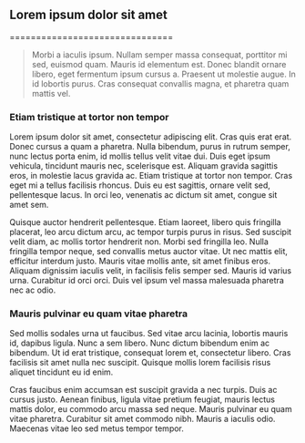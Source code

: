 ## Lorem ipsum dolor sit amet
===============================

> Morbi a iaculis ipsum. Nullam semper massa consequat, porttitor mi sed, euismod quam. Mauris id elementum est. Donec blandit ornare libero, eget fermentum ipsum cursus a. Praesent ut molestie augue. In id lobortis purus. Cras consequat convallis magna, et pharetra quam mattis vel.

### Etiam tristique at tortor non tempor

Lorem ipsum dolor sit amet, consectetur adipiscing elit. Cras quis erat erat. Donec cursus a quam a pharetra. Nulla bibendum, purus in rutrum semper, nunc lectus porta enim, id mollis tellus velit vitae dui. Duis eget ipsum vehicula, tincidunt mauris nec, scelerisque est. Aliquam gravida sagittis eros, in molestie lacus gravida ac. Etiam tristique at tortor non tempor. Cras eget mi a tellus facilisis rhoncus. Duis eu est sagittis, ornare velit sed, pellentesque lacus. In orci leo, venenatis ac dictum sit amet, congue sit amet sem.

Quisque auctor hendrerit pellentesque. Etiam laoreet, libero quis fringilla placerat, leo arcu dictum arcu, ac tempor turpis purus in risus. Sed suscipit velit diam, ac mollis tortor hendrerit non. Morbi sed fringilla leo. Nulla fringilla tempor neque, sed convallis metus auctor vitae. Ut nec mattis elit, efficitur interdum justo. Mauris vitae mollis ante, sit amet finibus eros. Aliquam dignissim iaculis velit, in facilisis felis semper sed. Mauris id varius urna. Curabitur id orci orci. Duis vel ipsum vel massa malesuada pharetra nec ac odio.

### Mauris pulvinar eu quam vitae pharetra

Sed mollis sodales urna ut faucibus. Sed vitae arcu lacinia, lobortis mauris id, dapibus ligula. Nunc a sem libero. Nunc dictum bibendum enim ac bibendum. Ut id erat tristique, consequat lorem et, consectetur libero. Cras facilisis sit amet nulla nec suscipit. Quisque mollis lorem facilisis risus aliquet tincidunt eu id enim.

Cras faucibus enim accumsan est suscipit gravida a nec turpis. Duis ac cursus justo. Aenean finibus, ligula vitae pretium feugiat, mauris lectus mattis dolor, eu commodo arcu massa sed neque. Mauris pulvinar eu quam vitae pharetra. Curabitur sit amet commodo nibh. Mauris a iaculis odio. Maecenas vitae leo sed metus tempor tempor.
